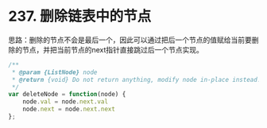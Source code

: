 # 237. 删除链表中的节点


思路：删除的节点不会是最后一个，因此可以通过把后一个节点的值赋给当前要删除的节点，并把当前节点的next指针直接跳过后一个节点实现。

```js
/**
 * @param {ListNode} node
 * @return {void} Do not return anything, modify node in-place instead.
 */
var deleteNode = function(node) {
    node.val = node.next.val
    node.next = node.next.next
};
```

